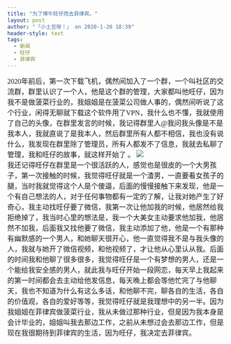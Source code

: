 ```yaml
---
title: "为了博牛旺仔而去菲律宾。"
layout: post
author: "「小土豆呀！」 on 2020-1-20 18:39"
header-style: text
tags:
  - 新闻
  - 旺仔
  - 菲律宾
---
```


<head></head>
<body>
 <font face="宋体"><font size="3">2020年前后，第一次下载飞机，偶然间加入了一个群，一个叫社区的交流群，群里认识了一个人，他是这个群的管理，大家都叫他旺仔，因为我不是做菠菜行业的，我姐姐是在菠菜公司做人事的，偶然间听说了这个行业，闲得无聊就下载这个软件用了VPN，我什么也不懂，我就使用了自己的头像，在群里发言的时候，我记得群里人@我问我头像是不是我本人，我就直说了是我本人，然后群里所有人都不相信，我也没有说什么，我发现在群里除了管理员，所有人都发不了信息，我就去私聊了管理，我和旺仔的故事，就这样开始了</font></font>
 <font face="宋体"><font size="3">。</font></font>
 <img src="https://pic2.zhimg.com/80/v2-c69b488e6a6fe078544343ecb5e157a1_hd.jpg" onload="thumbImg(this)">
 <font face="宋体"><font size="3"><br> </font></font>
 <font face="宋体"><font size="3">我还记得旺仔在群里是一个很活跃的人，感觉也是很皮的一个大男孩子，第一次接触的时候，我觉得旺仔就是一个渣男，一直要看女孩子的腿，当时我就觉得这个人是个傻逼，后面的慢慢接触下来发现，他是一个有自己想法的人，对于任何事物都有一定的了解，让我对她产生了好奇心，我主动找旺仔要了微信，我第一次让他加我的时候，他居然给我拒绝掉了，我当时心里的想法是，我一个大美女主动要求他加我，他居然不加我，后面我又找他要了微信，我主动添加了他，他是一个有那种有幽默感的一个男人，和她聊天很开心，他一直觉得我不是与我头像的人，我就与她开了微信视频，和他视频了，才让他从心里认从我。后面的时间我和他聊了很多很多，我觉得旺仔是一个有梦想的男人，还是一个能给我安全感的男人，就此我与旺仔开始一段网恋，每天早上我起来的第一时间都会去主动给他发信息，每天晚上都会等他忙完了与他聊天，我也不知道为什么有这么多话，和他聊不完，聊各自的生活，各自的价值观，各自的爱好等等，我觉得旺仔就是我理想中的另一半。因为我姐姐在菲律宾做菠菜行业，我从未做过那种行业，但是因为我本身是会计毕业的，姐姐叫我去那边工作，之前从未想过会去那边工作，但是现在我很期待到菲律宾的生活，因为旺仔，我决定去菲律宾。</font></font>
 <br> 
 <br> 
 <br>
</body>


